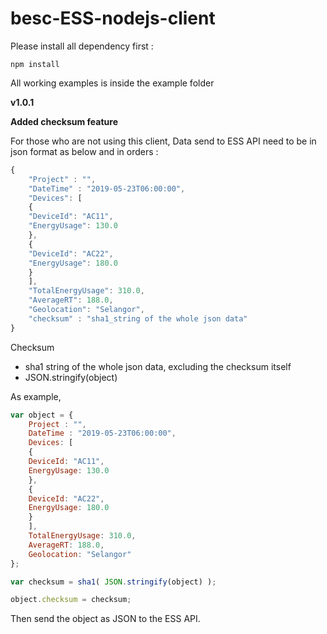 # besc-ESS-nodejs-client

Please install all dependency first :
```
npm install
```

All working examples is inside the example folder

**v1.0.1**

**Added checksum feature**

For those who are not using this client, Data send to ESS API need to be in json format as below and in orders :
```js
{
    "Project" : "",
    "DateTime" : "2019-05-23T06:00:00",
    "Devices": [ 
    { 
 	"DeviceId": "AC11", 
	"EnergyUsage": 130.0 
    },
    {
	"DeviceId": "AC22", 
	"EnergyUsage": 180.0 
    }
    ], 
    "TotalEnergyUsage": 310.0, 
    "AverageRT": 188.0, 
    "Geolocation": "Selangor",
    "checksum" : "sha1_string of the whole json data"
}
```
Checksum
- sha1 string of the whole json data, excluding the checksum itself
- JSON.stringify(object)

As example,
```js
var object = {
    Project : "",
    DateTime : "2019-05-23T06:00:00",
    Devices: [ 
    { 
	DeviceId: "AC11", 
	EnergyUsage: 130.0 
    },
    {
	DeviceId: "AC22", 
	EnergyUsage: 180.0 
    }
    ], 
    TotalEnergyUsage: 310.0, 
    AverageRT: 188.0, 
    Geolocation: "Selangor"
};

var checksum = sha1( JSON.stringify(object) );

object.checksum = checksum;
```
Then send the object as JSON to the ESS API.


